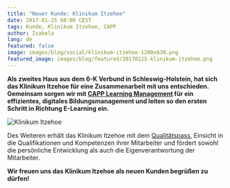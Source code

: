 ```yaml
---
title: "Neuer Kunde: Klinikum Itzehoe"
date: 2017-01-25 08:00 CEST
tags: Kunde, Klinikum Itzehoe, CAPP
author: Isabela
lang: de
featured: false
image: images/blog/social/klinikum-itzehoe-1200x630.png
featured_image: images/blog/featured/20170125-klinikum-itzehoe.png
---
```


__Als zweites Haus aus dem 6-K Verbund in Schleswig-Holstein, hat sich das Klinikum Itzehoe für eine Zusammenarbeit mit uns entschieden. Gemeinsam sorgen wir mit [CAPP Learning Management](/capp-learning-management/) für ein effizientes, digitales Bildungsmanagement und leiten so den ersten Schritt in Richtung E-Learning ein.__

![Klinikum Itzehoe](/images/blog/logo-klinikum-itzehoe.png)

Des Weiteren erhält das Klinikum Itzehoe mit dem [Qualitätspass](/capp-compliance-qualifikationsmanagement/), Einsicht in die Qualifikationen und Kompetenzen ihrer Mitarbeiter und fördert sowohl die persönliche Entwicklung als auch die Eigenverantwortung der Mitarbeiter.

__Wir freuen uns das Klinikum Itzehoe als neuen Kunden begrüßen zu dürfen!__
